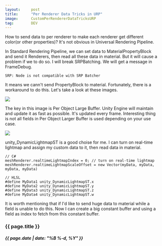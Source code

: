 ```yaml
---
layout:     post
title:      "Per Renderer Data Tricks in URP"
image:      CustomPerRendererDataTricksURP
tag:        DEV
---
```


How to send data to per renderer to make each renderer get different color(or other properties)? It's not obvious in Universal Rendering Pipeline. 

In Standard Rendering Pipeline, we can set data to MaterialPropertyBlock and send it Renderers, then read all these data in material. But it will cause a problem if we to do so. I will break SRPBatching. We will get a message in FrameDebug.

```
SRP: Node is not compatible with SRP Batcher
```

It means we cann't send PropertyBlock to material. Fortunately, there is a workaround to do this. Let's take a look at these images.

![]({{site.url}}/{{site.post_images}}/CustomPerRendererDataTricksURPA.png)

The key in this image is Per Object Large Buffer. Unity Engine will maintain and update it as fast as possible. It's updated every frame. Interesting thing is not all fields in Per Object Larger Buffer is used depending on your use case.

![]({{site.url}}/{{site.post_images}}/CustomPerRendererDataTricksURPB.png)

unity_DynamicLightmapST is a good choise for me. I can turn on real-time lightmap and assign my custom data to it, then read data in material.

```
// C#
meshRenderer.realtimeLightmapIndex = 0; // turn on real-time lightmap
meshRenderer.realtimeLightmapScaleOffset = new Vector(myData, myData, myData, myData)

// HLSL
#define MyData1 unity_DynamicLightmapST.x
#define MyData2 unity_DynamicLightmapST.y
#define MyData3 unity_DynamicLightmapST.z
#define MyData4 unity_DynamicLightmapST.w
```

It is worth mentioning that if I'd like to send huge data to material while a field is unable to do this. Now I can create a big constant buffer and using a field as index to fetch from this constant buffer.

<h3>{{ page.title }}</h3>
<h5>{{ page.date | date: "%B %-d, %Y" }}</h5>
